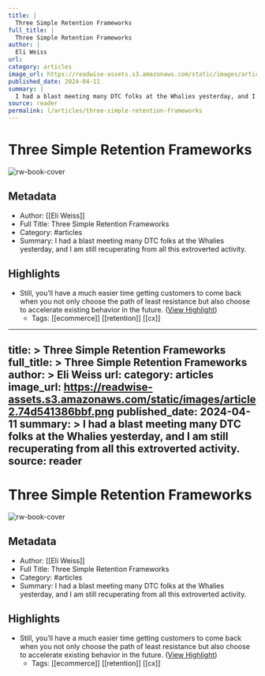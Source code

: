 ```yaml
---
title: |
  Three Simple Retention Frameworks
full_title: |
  Three Simple Retention Frameworks
author: |
  Eli Weiss
url: 
category: articles
image_url: https://readwise-assets.s3.amazonaws.com/static/images/article2.74d541386bbf.png
published_date: 2024-04-11
summary: |
  I had a blast meeting many DTC folks at the Whalies yesterday, and I am still recuperating from all this extroverted activity.
source: reader
permalink: l/articles/three-simple-retention-frameworks
---
```

# Three Simple Retention Frameworks

![rw-book-cover](https://readwise-assets.s3.amazonaws.com/static/images/article2.74d541386bbf.png)

## Metadata
- Author: [[Eli Weiss]]
- Full Title: Three Simple Retention Frameworks
- Category: #articles
- Summary: I had a blast meeting many DTC folks at the Whalies yesterday, and I am still recuperating from all this extroverted activity.

## Highlights
- Still, you’ll have a much easier time getting customers to come back when you not only choose the path of least resistance but also choose to accelerate existing behavior in the future. ([View Highlight](https://read.readwise.io/read/01hvcpm4zwf2yn4zt3f2et3603))
    - Tags: [[ecommerce]] [[retention]] [[cx]] 


---
title: >
  Three Simple Retention Frameworks
full_title: >
  Three Simple Retention Frameworks
author: >
  Eli Weiss
url: 
category: articles
image_url: https://readwise-assets.s3.amazonaws.com/static/images/article2.74d541386bbf.png
published_date: 2024-04-11
summary: >
  I had a blast meeting many DTC folks at the Whalies yesterday, and I am still recuperating from all this extroverted activity.
source: reader
---
# Three Simple Retention Frameworks

![rw-book-cover](https://readwise-assets.s3.amazonaws.com/static/images/article2.74d541386bbf.png)

## Metadata
- Author: [[Eli Weiss]]
- Full Title: Three Simple Retention Frameworks
- Category: #articles
- Summary: I had a blast meeting many DTC folks at the Whalies yesterday, and I am still recuperating from all this extroverted activity.

## Highlights
- Still, you’ll have a much easier time getting customers to come back when you not only choose the path of least resistance but also choose to accelerate existing behavior in the future. ([View Highlight](https://read.readwise.io/read/01hvcpm4zwf2yn4zt3f2et3603))
    - Tags: [[ecommerce]] [[retention]] [[cx]] 


